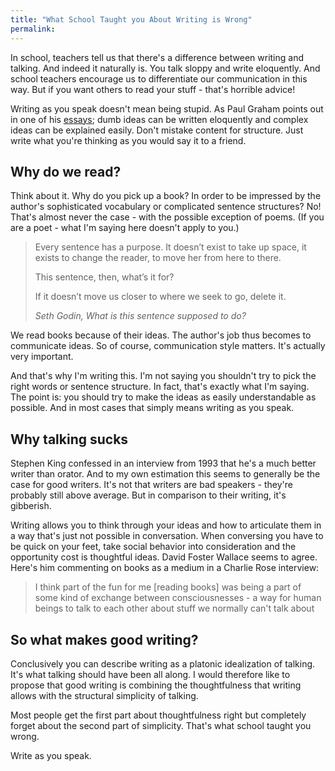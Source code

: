 ```yaml
---
title: "What School Taught you About Writing is Wrong"
permalink: 
---
```

In school, teachers tell us that there's a difference between writing and talking. And indeed it naturally is. You talk sloppy and write eloquently. And school teachers encourage us to differentiate our communication in this way. But if you want others to read your stuff - that's horrible advice!

Writing as you speak doesn't mean being stupid. As Paul Graham points out in one of his [essays](http://www.paulgraham.com/talk.html); dumb ideas can be written eloquently and complex ideas can be explained easily. Don't mistake content for structure. Just write what you're thinking as you would say it to a friend.

## Why do we read?
Think about it. Why do you pick up a book? In order to be impressed by the author's sophisticated vocabulary or complicated sentence structures? No! That's almost never the case - with the possible exception of poems. (If you are a poet - what I'm saying here doesn't apply to you.)

> Every sentence has a purpose. It doesn’t exist to take up space, it exists to change the reader, to move her from here to there.
> 
> This sentence, then, what’s it for?
> 
> If it doesn’t move us closer to where we seek to go, delete it.
> 
> <cite>Seth Godin, What is this sentence supposed to do?</cite>

We read books because of their ideas. The author's job thus becomes to communicate ideas. So of course, communication style matters. It's actually very important.

And that's why I'm writing this. I'm not saying you shouldn't try to pick the right words or sentence structure. In fact, that's exactly what I'm saying. The point is: you should try to make the ideas as easily understandable as possible. And in most cases that simply means writing as you speak.

## Why talking sucks
Stephen King confessed in an interview from 1993 that he's a much better writer than orator. And to my own estimation this seems to generally be the case for good writers. It's not that writers are bad speakers - they're probably still above average. But in comparison to their writing, it's gibberish.

Writing allows you to think through your ideas and how to articulate them in a way that's just not possible in conversation. When conversing you have to be quick on your feet, take social behavior into consideration and the opportunity cost is thoughtful ideas. David Foster Wallace seems to agree. Here's him commenting on books as a medium in a Charlie Rose interview:

> I think part of the fun for me [reading books] was being a part of some kind of exchange between consciousnesses - a way for human beings to talk to each other about stuff we normally can't talk about

## So what makes good writing?
Conclusively you can describe writing as a platonic idealization of talking. It's what talking should have been all along. I would therefore like to propose that good writing is combining the thoughtfulness that writing allows with the structural simplicity of talking.

Most people get the first part about thoughtfulness right but completely forget about the second part of simplicity. That's what school taught you wrong.

Write as you speak.